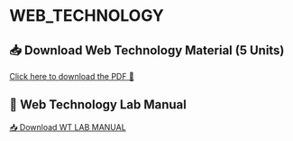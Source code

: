 # WEB_TECHNOLOGY
## 📥 Download Web Technology Material (5 Units)

[Click here to download the PDF 📄](https://raw.githubusercontent.com/Aravinda-kumar-S/WEB_TECHNOLOGY/main/WEB%20TECH/8.%20Web%20Technology%20Materials%20(5%20Units).pdf.pdf)
## 🧪 Web Technology Lab Manual

[📥 Download WT LAB MANUAL](https://raw.githubusercontent.com/Aravinda-kumar-S/WEB_TECHNOLOGY/main/WEB%20TECH/WT%20LAB%20MANUAL.pdf)

